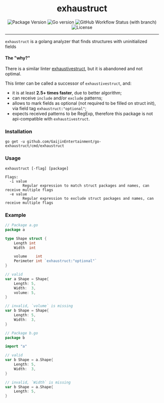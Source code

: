 <div align="center">

# exhaustruct

![Package Version](https://img.shields.io/github/v/release/GaijinEntertainment/go-exhaustruct?style=flat-square)
![Go version](https://img.shields.io/github/go-mod/go-version/GaijinEntertainment/go-exhaustruct?style=flat-square)
![GitHub Workflow Status (with branch)](https://img.shields.io/github/actions/workflow/status/GaijinEntertainment/go-exhaustruct/ci.yml?branch=master)
![License](https://img.shields.io/github/license/GaijinEntertainment/go-exhaustruct?style=flat-square)


</div>

---

`exhaustruct` is a golang analyzer that finds structures with uninitialized fields

#### The "why?"

There is a similar linter [exhaustivestruct](https://github.com/mbilski/exhaustivestruct), but it is abandoned
and not
optimal.

This linter can be called a successor of `exhaustivestruct`, and:

- it is at least **2.5+ times faster**, due to better algorithm;
- can receive `include` and/or `exclude` patterns;
- allows to mark fields as optional (not required to be filled on struct init), via field
  tag `exhaustruct:"optional"`;
- expects received patterns to be RegExp, therefore this package is not api-compatible
  with `exhaustivestruct`.

### Installation

```shell
go get -u github.com/GaijinEntertainment/go-exhaustruct/cmd/exhaustruct
```

### Usage

```
exhaustruct [-flag] [package]

Flags:
  -i value
        Regular expression to match struct packages and names, can receive multiple flags
  -e value
        Regular expression to exclude struct packages and names, can receive multiple flags
```

### Example

```go
// Package a.go
package a

type Shape struct {
	Length int
	Width  int

	volume    int
	Perimeter int `exhaustruct:"optional"`
}

// valid
var a Shape = Shape{
	Length: 5,
	Width:  3,
	volume: 5,
}

// invalid, `volume` is missing
var b Shape = Shape{
	Length: 5,
	Width:  3,
}

// Package b.go
package b

import "a"

// valid
var b Shape = a.Shape{
	Length: 5,
	Width:  3,
}

// invalid, `Width` is missing
var b Shape = a.Shape{
	Length: 5,
}
```